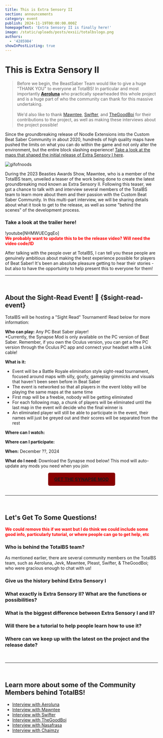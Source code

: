 ```yaml
---
title: This is Extra Sensory II
section: announcements
category: event
publish: 2024-11-19T00:00:00.000Z
homepageText: 'Extra Sensory II is finally here!'
image: /static/uploads/posts/exsii/totalbslogo.png
authors:
  - '4285984'
showInPostListing: true
---
```


# This is Extra Sensory II

> Before we begin, the BeastSaber Team would like to give a huge "THANK YOU" to everyone at TotalBS! In particular and most importantly **[Aeroluna](https://beatsaver.com/profile/4284266)** who practically spearheaded this whole project and is a huge part of who the community can thank for this massive undertaking.\
> \
> We'd also like to thank [Mawntee](https://beatsaver.com/profile/4285959), [Swifter](https://beatsaver.com/profile/4284246), and [TheGoodBoi](https://beatsaver.com/profile/4284638) for their contributions to the project, as well as making these interviews about the project possible!

Since the groundbreaking release of Noodle Extensions into the Custom Beat Saber Community in about 2020, hundreds of high quality maps have pushed the limits on what you can do within the game and not only alter the environment, but the entire block slashing experience! [Take a look at the maps that shaped the initial release of Extra Sensory I here](/playlists/extra-sensory-i).

![gifofnoods](/uploads/posts/exsii/gifofnoods.gif 'Examples of maps made with Noodle Extensions')

During the 2023 Beasties Awards Show, Mawntee, who is a member of the TotalBS team, unveiled a teaser of the work being done to create the latest groundbreaking mod known as Extra Sensory II. Following this teaser, we got a chance to talk with and interview several members of the TotalBS team to learn more about them and their passion with the Custom Beat Saber Community. In this multi-part interview, we will be sharing details about what it took to get to the release, as well as some "behind the scenes" of the development process.

### Take a look at the trailer here!

!youtube[NHMWUECgqEo]
<br />
<span class="notes">We probably want to update this to be the release video? Will need the video code/ID</span><!-- Update to newer trailer -->

After talking with the people over at TotalBS, I can tell you these people are genuinely ambitious about making the best experience possible for players of Beat Saber! It's been an absolute pleasure getting to hear their stories - but also to have the opportuinty to help present this to everyone for them!

<hr />
<br />

## About the Sight-Read Event! <a href="#sight-read-event" style="text-decoration:none;">🔗</a> {$sight-read-event}

TotalBS will be hosting a "Sight Read" Tournament! Read below for more information:

**Who can play:** Any PC Beat Saber player!
<br />
\*Currently, the Synapse Mod is only available on the PC version of Beat Saber. Remember, if you own the Oculus version, you can get a free PC version through the Oculus PC app and connect your headset with a Link cable!

**What is it:**

- Event will be a Battle Royale elimination style sight-read tournament, focused around maps with silly, goofy, gameplay gimmicks and visuals that haven't been seen before in Beat Saber
- The event is networked so that all players in the event lobby will be playing the same maps at the same time
- First map will be a freebie, nobody will be getting eliminated
- For each following map, a chunk of players will be eliminated until the last map in the event will decide who the final winner is
- An eliminated player will still be able to participate in the event, their names will just be greyed out and their scores will be separated from the rest

**Where can I watch:**

**Where can I participate:**

**When:** December ??, 2024

**What do I need:** Download the Synapse mod below! This mod will auto-update any mods you need when you join

<div class="buttons">
  <a
    class="btn"
    href=""
    title="Download Synapse Mod for the Event">GET THE SYNAPSE MOD</a
  >
</div>

<br />
<hr />
<br />

## Let's Get To Some Questions!

<span class="notes">We could remove this if we want but I do think we could include some good info, particularly tutorial, or where people can go to get help, etc</span>

### Who is behind the TotalBS team?

As mentioned earlier, there are several community members on the TotalBS team, such as Aeroluna, Jevk, Mawntee, Pleast, Swifter, & TheGoodBoi; who were gracious enough to chat with us!

### Give us the history behind Extra Sensory I

### What exactly is Extra Sensory II? What are the functions or possibilities?

### What is the biggest difference between Extra Sensory I and II?

### Will there be a tutorial to help people learn how to use it?

### Where can we keep up with the latest on the project and the release date?

<br />
<hr />
<br />

## Learn more about some of the Community Members behind TotalBS!

- [Interview with Aeroluna](/posts/totalbs-interview-with-aeroluna)
- [Interview with Mawntee](/posts/totalbs-interview-with-mawntee)
- [Interview with Swifter](/posts/totalbs-interview-with-swifter)
- [Interview with TheGoodBoi](/posts/totalbs-interview-with-thegoodboi)
- [Interview with Nasafrasa](/posts/totalbs-interview-with-nasafrasa)
- [Interview with Chaimzy](/posts/totalbs-interview-with-chaimzy)

<style>
.notes {
  color: red;
  font-weight: bolder;
}
  .buttons {
    display: grid;
    gap: 0.3rem;
    justify-content: center;
    width: 100%;
  }
  .btn {
    padding: 12px;
    cursor: pointer;
    font-size: 15px;
    text-align: center;
    transition: background-color 0.5s ease;
    border-radius: 5px;
    font-weight: bolder;
    width: 197px;
    background-color: #880000;
    color: white;
  }
  .btn:hover {
    background-color: #002b88;
    text-decoration: none;
    color: white;
  }
  </style>
